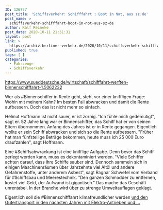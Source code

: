 ```yaml
---
ID: 126757
post_title: 'Schiffsverkehr: Schifffahrt : Boot in Not, aus sz.de'
post_name: >
  schiffsverkehr-schifffahrt-boot-in-not-aus-sz-de
author: Ralf Reineke
post_date: 2020-10-11 21:31:31
layout: post
link: >
  https://archiv.berliner-verkehr.de/2020/10/11/schiffsverkehr-schifffahrt-boot-in-not-aus-sz-de/
published: true
tags: [ ]
categories:
  - Fahrzeuge
  - Schiffsverkehr
---
```

https://www.sueddeutsche.de/wirtschaft/schifffahrt-werften-binnenschifffahrt-1.5062232

Wer als #Binnenschiffer in Rente geht, steht vor einer kniffligen Frage: Wohin mit meinem Kahn? Im besten Fall abwracken und damit die Rente aufbessern. Doch das ist nicht mehr so einfach.

Helmut Hoffmann ist nicht sauer, er ist zornig. "Ich fühle mich gedemütigt", sagt er. 52 Jahre lang war er Binnenschiffer, das Schiff hat er von seinen Eltern übernommen. Anfang des Jahres ist er in Rente gegangen. Eigentlich wollte er sein Schiff abwracken und sich so die Rente aufbessern. "Früher hat man fünfstellige Beträge bekommen, heute muss ich 25 000 Euro draufzahlen", sagt Hoffmann.

Eine #Schiffsabwrackung ist eine knifflige Aufgabe. Denn bevor das Schiff zerlegt werden kann, muss es dekontaminiert werden. "Viele Schiffer achten darauf, dass ihre Schiffe sauber sind. Dennoch sammeln sich in einigen Maschinenräumen über Jahrzehnte viel Altöl und andere Gefahrenstoffe, unter anderem Asbest", sagt Ragnar Schwefel vom Verband für #Schiffsbau und Meerestechnik. "Den ganzen Schmodder zu entfernen, kostet viel Geld, der Aufwand ist gigantisch." Das mache das Geschäft unrentabel. In der Branche wird über zu strenge Umweltauflagen geklagt.

Eigentlich soll die #Binnenschifffahrt klimafreundlicher werden <a href="https://www.sueddeutsche.de/wirtschaft/schifffahrt-werften-binnenschifffahrt-1.5062232">und den Gütertransport in den nächsten Jahren mit Elektro-Antrieben und ...</a>